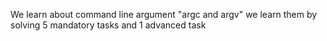 We learn about command line argument "argc and argv" we learn them by solving 5 mandatory tasks and 1 advanced task
